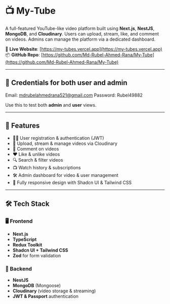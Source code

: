 # 📺 My‑Tube

A full-featured YouTube-like video platform built using **Next.js**, **NestJS**, **MongoDB**, and **Cloudinary**. Users can upload, stream, like, and comment on videos. Admins can manage the platform via a dedicated dashboard.

🔴 **Live Website**: [https://my-tubes.vercel.app](https://my-tubes.vercel.app)  
📦 **GitHub Repo**: [https://github.com/Md-Rubel-Ahmed-Rana/My-Tube](https://github.com/Md-Rubel-Ahmed-Rana/My-Tube)

---

## 🔐 Credentials for both user and admin
Email: mdrubelahmedrana521@gmail.com
Password: Rubel49882


Use this to test both **admin** and **user** views.

---

## 🚀 Features

- 🧑‍💻 User registration & authentication (JWT)
- 🎥 Upload, stream & manage videos via Cloudinary
- 💬 Comment on videos
- ❤️ Like & unlike videos
- 🔍 Search & filter videos
- 📺 Watch history & subscriptions
- 🛠️ Admin dashboard for video & user management
- 📱 Fully responsive design with Shadcn UI & Tailwind CSS

---

## 🛠️ Tech Stack

### 🖥️ Frontend
- **Next.js**
- **TypeScript**
- **Redux Toolkit**
- **Shadcn UI + Tailwind CSS**
- **Zod** for form validation

### 🧪 Backend
- **NestJS**
- **MongoDB** (Mongoose)
- **Cloudinary** (video storage & streaming)
- **JWT & Passport** authentication
